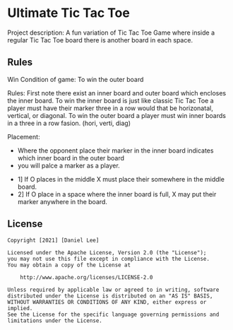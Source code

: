 # Ultimate Tic Tac Toe

Project description: 
A fun variation of Tic Tac Toe Game where inside 
a regular Tic Tac Toe board there is another board in each space.

## Rules

Win Condition of game: To win the outer board

Rules: First note there exist an inner board and outer board which encloses the inner board.
To win the inner board is just like classic Tic Tac Toe a player must have their marker three in a row would that be horizonatal, vertical, or diagonal.
To win the outer board a player must win inner boards in a three in a row fasion. (hori, verti, diag)

Placement: 
- Where the opponent place their marker in the inner board indicates which inner board in the outer board 
- you will palce a marker as a player.
* 1] If O places in the middle X must place their somewhere in the middle board.
* 2] If O place in a space where the inner board is full, X may put their marker anywhere in the board.

## License

    Copyright [2021] [Daniel Lee]

    Licensed under the Apache License, Version 2.0 (the "License");
    you may not use this file except in compliance with the License.
    You may obtain a copy of the License at

        http://www.apache.org/licenses/LICENSE-2.0

    Unless required by applicable law or agreed to in writing, software
    distributed under the License is distributed on an "AS IS" BASIS,
    WITHOUT WARRANTIES OR CONDITIONS OF ANY KIND, either express or implied.
    See the License for the specific language governing permissions and
    limitations under the License.
